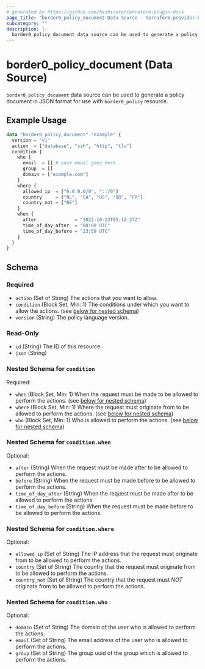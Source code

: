 ```yaml
---
# generated by https://github.com/hashicorp/terraform-plugin-docs
page_title: "border0_policy_document Data Source - terraform-provider-border0"
subcategory: ""
description: |-
  border0_policy_document data source can be used to generate a policy document in JSON format for use with border0_policy resource.
---
```


# border0_policy_document (Data Source)

`border0_policy_document` data source can be used to generate a policy document in JSON format for use with `border0_policy` resource.

## Example Usage

```terraform
data "border0_policy_document" "example" {
  version = "v1"
  action  = ["database", "ssh", "http", "tls"]
  condition {
    who {
      email  = [] # your email goes here
      group  = []
      domain = ["example.com"]
    }
    where {
      allowed_ip  = ["0.0.0.0/0", "::/0"]
      country     = ["NL", "CA", "US", "BR", "FR"]
      country_not = ["BE"]
    }
    when {
      after              = "2022-10-13T05:12:27Z"
      time_of_day_after  = "00:00 UTC"
      time_of_day_before = "23:59 UTC"
    }
  }
}
```

<!-- schema generated by tfplugindocs -->
## Schema

### Required

- `action` (Set of String) The actions that you want to allow.
- `condition` (Block Set, Min: 1) The conditions under which you want to allow the actions. (see [below for nested schema](#nestedblock--condition))
- `version` (String) The policy language version.

### Read-Only

- `id` (String) The ID of this resource.
- `json` (String)

<a id="nestedblock--condition"></a>
### Nested Schema for `condition`

Required:

- `when` (Block Set, Min: 1) When the request must be made to be allowed to perform the actions. (see [below for nested schema](#nestedblock--condition--when))
- `where` (Block Set, Min: 1) Where the request must originate from to be allowed to perform the actions. (see [below for nested schema](#nestedblock--condition--where))
- `who` (Block Set, Min: 1) Who is allowed to perform the actions. (see [below for nested schema](#nestedblock--condition--who))

<a id="nestedblock--condition--when"></a>
### Nested Schema for `condition.when`

Optional:

- `after` (String) When the request must be made after to be allowed to perform the actions.
- `before` (String) When the request must be made before to be allowed to perform the actions.
- `time_of_day_after` (String) When the request must be made after to be allowed to perform the actions.
- `time_of_day_before` (String) When the request must be made before to be allowed to perform the actions.


<a id="nestedblock--condition--where"></a>
### Nested Schema for `condition.where`

Optional:

- `allowed_ip` (Set of String) The IP address that the request must originate from to be allowed to perform the actions.
- `country` (Set of String) The country that the request must originate from to be allowed to perform the actions.
- `country_not` (Set of String) The country that the request must _NOT_ originate from to be allowed to perform the actions.


<a id="nestedblock--condition--who"></a>
### Nested Schema for `condition.who`

Optional:

- `domain` (Set of String) The domain of the user who is allowed to perform the actions.
- `email` (Set of String) The email address of the user who is allowed to perform the actions.
- `group` (Set of String) The group uuid of the group which is allowed to perform the actions.
